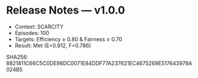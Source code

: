 ﻿# Release Notes — v1.0.0
- Context: SCARCITY
- Episodes: 100
- Targets: Efficiency ≥ 0.80 & Fairness ≥ 0.70
- Result: Met (E=0.912, F=0.786)

SHA256: 8821811C66C5C0DE98DC0071E84DDF77A237621EC4675269E517643978A024B5
